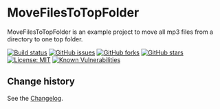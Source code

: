 MoveFilesToTopFolder
====================================

MoveFilesToTopFolder is an example project to move all mp3 files from a directory to one top folder.

[![Build status](https://ci.appveyor.com/api/projects/status/dwd868ofr04o4b58?svg=true)](https://ci.appveyor.com/project/SeppPenner/movefilestotopfolder)
[![GitHub issues](https://img.shields.io/github/issues/SeppPenner/MoveFilesToTopFolder.svg)](https://github.com/SeppPenner/MoveFilesToTopFolder/issues)
[![GitHub forks](https://img.shields.io/github/forks/SeppPenner/MoveFilesToTopFolder.svg)](https://github.com/SeppPenner/MoveFilesToTopFolder/network)
[![GitHub stars](https://img.shields.io/github/stars/SeppPenner/MoveFilesToTopFolder.svg)](https://github.com/SeppPenner/MoveFilesToTopFolder/stargazers)
[![License: MIT](https://img.shields.io/badge/License-MIT-blue.svg)](https://raw.githubusercontent.com/SeppPenner/MoveFilesToTopFolder/master/License.txt)
[![Known Vulnerabilities](https://snyk.io/test/github/SeppPenner/MoveFilesToTopFolder/badge.svg)](https://snyk.io/test/github/SeppPenner/MoveFilesToTopFolder)

Change history
--------------

See the [Changelog](https://github.com/SeppPenner/MoveFilesToTopFolder/blob/master/Changelog.md).